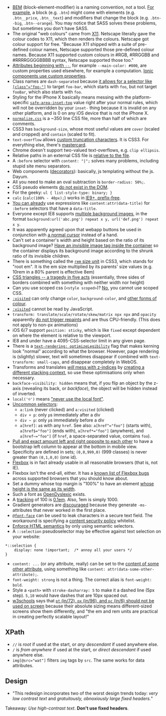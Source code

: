 - [BEM](http://getbem.com/) (block-element-modifier) is a naming convention, not a tool. [For example](https://css-tricks.com/bem-101/), a block (e.g. `.btn`) might come with elements (e.g. `.btn__price`, `.btn__text`) and modifiers that change the block (e.g. `.btn--big`, `.btn--orange`). You may notice that SASS solves these problems, but sometimes you don't have SASS.
- The original "web colours" came from [X11](https://news.ycombinator.com/item?id=20137446). Netscape literally gave the colour codes to X11, which then renders the colours. Netscape got colour support for free. "Because X11 shipped with a suite of pre-defined colour names, Netscape supported those pre-defined colour names. Because X11 supported custom colours in #RGB, #RRGGBB and #RRRRGGGGBBBB syntax, Netscape supported those too."
- [Attributes beginning with `--`](https://stackoverflow.com/a/40055702), for example `--main-color: #000`, are custom properties used elsewhere, for example a computation. [Ionic components use custom properties](https://ionicframework.com/docs/api/menu#css-custom-properties).
- Class names are `dash-separated` because [it allows for a selector like `[class^="foo-"]`](https://stackoverflow.com/a/20811902/1558430) to target `foo-bar`, which starts with `foo`, but not target `fooBar`, which also starts with `foo`.
- Styling for the iPhone X basically means messing with the platform-specific [`safe-area-inset-top`](https://www.quirksmode.org/blog/archives/2017/10/safeareainset_v.html) value right after your normal rules, which will not be overridden by your `inset-` thing because it is invalid on any other platform, and is 0 on any iOS device that is not the iPhone X.
- [`normalize.css`](https://github.com/necolas/normalize.css/blob/master/normalize.css) is a ~350 line CSS file, more than half of which are comments.
- CSS3 has `background-size`, whose most useful values are `cover` (scaled and cropped) and `contain` (scaled to fit).
- `text-overflow` allows [custom truncation characters][mozilla]. It is CSS3. For everything else, there's [mastercard](http://dotdotdot.frebsite.nl/).
- Chrome doesn't support two-valued text-overflows, e.g. `clip ellipsis`.
- Relative paths in an external CSS file is [relative to the file][stackoverflow].
- A `:before` selector with `content: "|";` solves many problems, including stupid site menu separators.
- Web components ([decorators][w3]): basically, js templating without the js. Dayum.
- All you need to make an oval subtraction is `border-radius: 50%;`.
- CSS pseudo elements [do not exist in the DOM][stackoverflow 2].
- For the geeky: `ul { list-style-type: binary; }`
- `calc` (`calc(100% - 40px);`) works in [IE9+, prefix-free][tutorialzine].
- [You can already][tutorialzine] use expressions like `content:attr(data-title)` for `:before` selectors that have a `data-title`.
- Everyone except IE8 supports [multiple background images](http://caniuse.com/#feat=multibackgrounds), in the format `background:url('abc.png') repeat x y, url('def.png') repeat x y`.
- It was apparently agreed upon that webapp buttons be used in conjunction with [a normal cursor][stackoverflow 3] instead of a hand.
- Can't set a container's width and height based on the ratio of its background image? [Have an invisible image tag inside the container][stackoverflow 4] so the container displays its background image according to the shrunk ratio of its invisible children.
- There is something called the [`rem` size unit][snook] in CSS3, which stands for "root em". It is the em size multiplied by its parents' size values (e.g. 10rem in a 80% parent is effective 8em)
- [CSS triangles -- a tragedy in five acts][stackoverflow 5] (essentially, three sides of borders combined with something with neither width nor height)
- Can you use scoped css (`<style scoped>`)? [No](http://caniuse.com/style-scoped), you cannot use scoped CSS.
- [`:visited`][mozilla 2] can only change `color`, `background-color`, and [other forms of colour](https://www.w3schools.com/cssref/sel_visited.asp).
- [`:visited`][mozilla 2] cannot be read by JavaScript.
- `transform: translate/scale/rotate/skew/matrix npx npx` and `opacity` apparently [do not trigger repaints](http://aerotwist.com/blog/pixels-are-expensive/) and are thus CPU-friendly. (This does not apply to non-px animations)
- iOS 6/7 support `position: sticky`, which is like `fixed` except dependent on where the element is relative to the viewport.
- IE8 and under have a 4095-CSS-selector limit in any given page.
- There is a [`text-rendering: optimizeLegibility`](http://aestheticallyloyal.com/public/optimize-legibility/) flag that makes kerning look "normal" according to what the browser. However, page rendering is (slightly) slower, text will sometimes disappear if combined with `text-transform: small-caps`, and disappear completely in WebOS.
- Transforms and translates [_will_ mess with z-indices](http://dabblet.com/gist/2463684) by [creating a different stacking context](http://stackoverflow.com/a/10814448), so use these optimisations only when necessary.
- `backface-visibility: hidden` means that, if you flip an object by the z-axis (revealing its back, or _backface_), the object will be hidden instead of inverted.
- `local('☺')` means ["never use the local font"](http://stackoverflow.com/q/3698319/1558430).
- [Uncommon selectors](http://code.tutsplus.com/tutorials/the-30-css-selectors-you-must-memorize--net-16048):
  - `a:link` (never clicked) and `a:visited` (clicked)
  - `div + p`: only `p`s immediately after a div
  - `div ~ p`: only `p`s immediately before a div
  - `a[href]`: `a`s with any `href`. See also: `a[href^="foo"]` (starts with), `a[href$="foo"]` (ends with), `a[href*="foo"]` (anywhere), and `a[href~="foo"]` (if `href`, a space-separated value, contains `foo`).
- [Pull and exact amount left and right opposite to each other](http://stackoverflow.com/questions/20979062/bootstrap-right-column-on-top-on-mobile-view) to have a bootstrap left column to appear at the bottom in mobile view.
- Specificity are defined in sets; `(0,0,999,0)` (999 classes) is never greater than `(0,1,0,0)` (one id).
- [Flexbox](http://caniuse.com/#feat=flexbox) is in fact already usable in all reasonable browsers (that is, not IE).
- Flexbox isn't the end-all, either. It has a [known list of Flexbox bugs](https://github.com/philipwalton/flexbugs) across supported browsers that you should know about.
- Set a dummy whose top margin is "100%" to have an element [whose height is the same as its width](http://jsfiddle.net/ansciath/B8FU8/).
- Such a font as [OpenDyslexic](http://opendyslexic.org/) exists.
- A [tracking](http://www.presslabs.com/blog/web-typography-for-non-designers/) of 100 is [0.1em](http://stackoverflow.com/a/10376142/1558430). Also, 1em is simply 1000.
- Gradient generators are [discouraged](http://codepen.io/thebabydino/full/pjxVWp) because they generate `-ms-` attributes that never worked in the first place.
- [`@font-face`](https://www.reddit.com/r/netsec/comments/3py3f2/css_based_attack_abusing_unicoderange_of_fontface/) can be used to leak characters in a secure text field. The workaround is specifying a [content security policy](http://www.html5rocks.com/en/tutorials/security/content-security-policy/) whitelist.
- [Enforce HTML semantics](http://www.ebaytechblog.com/2015/11/04/how-our-css-framework-helps-enforce-accessibility/) by only using semantic selectors.
- A `::selection` pseudoselector may be effective against text selection on your website:

```
*::selection {
    display: none !important;  /* annoy all your users */
}
```

- `content: ...` (or any attribute, really) can be set to the [content of some other attribute](https://github.com/chinchang/hint.css/blob/master/hint.css#L65), using something like `content: attr(data-some-other-attribute);`.
- `font-weight: strong` is not a thing. The correct alias is `font-weight: bold`.
- Style a `<path>` with `stroke-dasharray: 5` to make it a dashed line (5px step). `5,10` would have dashes that are 10px spaced out.
- [w3schools](http://www.w3fools.com/) says that [`pt` (in/72), `px` (in/96), and `pc` (in/6) should not be used on screen](https://www.w3schools.com/cssref/css_units.asp) because their absolute sizing means different-sized screens show them differently, and "the em and rem units are practical in creating perfectly scalable layout!"

## XPath

- `//` is _root_ if used at the start, or _any descendant_ if used anywhere else.
- `/` is _from anywhere_ if used at the start, or _direct descendant_ if used anywhere else.
- `img[@src="wat"]` filters `img` tags by `src`. The same works for data attributes.

## Design

- "This redesign incorporates two of the worst design trends today: _very low contrast text_ and _gratuitously, obnoxiously large fixed headers._"

Takeaway: _Use high-contrast text_. **Don't use fixed headers**.

[mozilla]: https://developer.mozilla.org/en-US/docs/Web/CSS/text-overflow
[mozilla 2]: https://blog.mozilla.org/security/2010/03/31/plugging-the-css-history-leak/
[snook]: http://snook.ca/archives/html_and_css/font-size-with-rem
[stackoverflow]: http://stackoverflow.com/questions/940451/using-relative-url-in-css-file-what-location-is-it-relative-to
[stackoverflow 2]: http://stackoverflow.com/questions/9395858/event-listener-on-a-css-pseudo-element-such-as-before-or-after
[stackoverflow 3]: http://stackoverflow.com/questions/4121854/is-it-wrong-to-use-the-hand-cursor-for-clickable-items-such-as-buttons
[stackoverflow 4]: http://stackoverflow.com/a/12098334/1558430
[stackoverflow 5]: http://stackoverflow.com/a/7073558/1558430
[tutorialzine]: http://tutorialzine.com/2013/10/12-awesome-css3-features-you-can-finally-use/
[w3]: http://www.w3.org/TR/2013/WD-components-intro-20130606/#decorator-section
